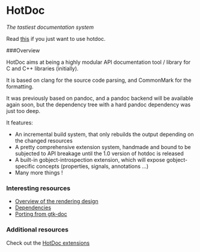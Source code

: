 # HotDoc

*The tastiest documentation system*

Read [this](documentation/setup.markdown) if you just want to use hotdoc.

###Overview

HotDoc aims at being a highly modular API documentation tool / library for
C and C++ libraries (initially).

It is based on clang for the source code parsing, and CommonMark for the
formatting.

It was previously based on pandoc, and a pandoc backend will be available
again soon, but the dependency tree with a hard pandoc dependency was just too
deep.

It features:

+ An incremental build system, that only rebuilds the output depending on the changed
  resources
+ A pretty comprehensive extension system, handmade and bound to be subjected to API
  breakage until the 1.0 version of hotdoc is released
+ A built-in gobject-introspection extension, which will expose gobject-specific
  concepts (properties, signals, annotations ...)
+ Many more things !

### Interesting resources

* [Overview of the rendering design](documentation/design.markdown)
* [Dependencies](documentation/dependencies.markdown)
* [Porting from gtk-doc](documentation/porting.markdown)

### Additional resources

Check out the [HotDoc extensions](https://github.com/MathieuDuponchelle/hotdoc_extensions)
